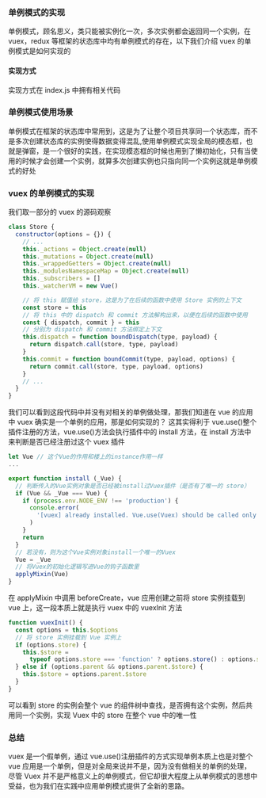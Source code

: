 ### 单例模式的实现

单例模式，顾名思义，类只能被实例化一次，多次实例都会返回同一个实例，在 vuex，redux 等框架的状态库中均有单例模式的存在，以下我们介绍 vuex 的单例模式是如何实现的

#### 实现方式

实现方式在 index.js 中拥有相关代码

### 单例模式使用场景

单例模式在框架的状态库中常用到，这是为了让整个项目共享同一个状态库，而不是多次创建状态库的实例使得数据变得混乱,使用单例模式实现全局的模态框，也就是弹窗，是一个很好的实践，在实现模态框的时候也用到了懒初始化，只有当使用的时候才会创建一个实例，就算多次创建实例也只指向同一个实例这就是单例模式的好处

### vuex 的单例模式的实现

我们取一部分的 vuex 的源码观察

```js
class Store {
  constructor(options = {}) {
    // ...
    this._actions = Object.create(null)
    this._mutations = Object.create(null)
    this._wrappedGetters = Object.create(null)
    this._modulesNamespaceMap = Object.create(null)
    this._subscribers = []
    this._watcherVM = new Vue()

    // 将 this 赋值给 store，这是为了在后续的函数中使用 Store 实例的上下文
    const store = this
    // 将 this 中的 dispatch 和 commit 方法解构出来，以便在后续的函数中使用
    const { dispatch, commit } = this
    // 分别为 dispatch 和 commit 方法绑定上下文
    this.dispatch = function boundDispatch(type, payload) {
      return dispatch.call(store, type, payload)
    }
    this.commit = function boundCommit(type, payload, options) {
      return commit.call(store, type, payload, options)
    }
    // ...
  }
}
```

我们可以看到这段代码中并没有对相关的单例做处理，那我们知道在 vue 的应用中 vuex 确实是一个单例的应用，那是如何实现的？
这其实得利于 vue.use()整个插件注册的方法，vue.use()方法会执行插件中的 install 方法，在 install 方法中来判断是否已经注册过这个 vuex 插件

```js
let Vue // 这个Vue的作用和楼上的instance作用一样
...

export function install (_Vue) {
  // 判断传入的Vue实例对象是否已经被install过Vuex插件（是否有了唯一的 store）
  if (Vue && _Vue === Vue) {
    if (process.env.NODE_ENV !== 'production') {
      console.error(
        '[vuex] already installed. Vue.use(Vuex) should be called only once.'
      )
    }
    return
  }
  // 若没有，则为这个Vue实例对象install一个唯一的Vuex
  Vue = _Vue
  // 将Vuex的初始化逻辑写进Vue的钩子函数里
  applyMixin(Vue)
}
```

在 applyMixin 中调用 beforeCreate，vue 应用创建之前将 store 实例挂载到 vue 上，这一段本质上就是执行 vuex 中的 vuexInit 方法

```js
function vuexInit() {
  const options = this.$options
  // 将 store 实例挂载到 Vue 实例上
  if (options.store) {
    this.$store =
      typeof options.store === 'function' ? options.store() : options.store
  } else if (options.parent && options.parent.$store) {
    this.$store = options.parent.$store
  }
}
```

可以看到 store 的实例会整个 vue 的组件树中查找，是否拥有这个实例，然后共用同一个实例，实现 Vuex 中的 store 在整个 vue 中的唯一性

### 总结

vuex 是一个假单例，通过 vue.use()注册插件的方式实现单例本质上也是对整个 vue 应用是一个单例，但是对全局来说并不是，因为没有做相关的单例的处理，尽管 Vuex 并不是严格意义上的单例模式，但它却很大程度上从单例模式的思想中受益，也为我们在实践中应用单例模式提供了全新的思路。
